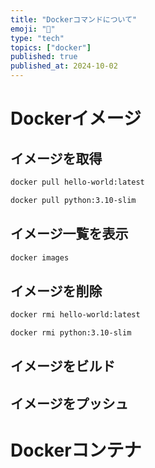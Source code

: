 ```yaml
---
title: "Dockerコマンドについて"
emoji: "🐋"
type: "tech"
topics: ["docker"]
published: true
published_at: 2024-10-02
---
```


# Dockerイメージ

## イメージを取得

```bash
docker pull hello-world:latest
```

```bash
docker pull python:3.10-slim
```

## イメージ一覧を表示

```bash
docker images
```

## イメージを削除

```bash
docker rmi hello-world:latest
```

```bash
docker rmi python:3.10-slim
```

## イメージをビルド

## イメージをプッシュ

# Dockerコンテナ
